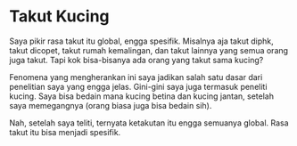 # Takut Kucing

Saya pikir rasa takut itu global, engga spesifik. Misalnya aja takut diphk, takut dicopet, takut rumah kemalingan, dan takut lainnya yang semua orang juga takut. Tapi kok bisa-bisanya ada orang yang takut sama kucing? 

Fenomena yang mengherankan ini saya jadikan salah satu dasar dari penelitian saya yang engga jelas. Gini-gini saya juga termasuk peneliti kucing. Saya bisa bedain mana kucing betina dan kucing jantan, setelah saya memegangnya (orang biasa juga bisa bedain sih). 

Nah, setelah saya teliti, ternyata ketakutan itu engga semuanya global. Rasa takut itu bisa menjadi spesifik. 